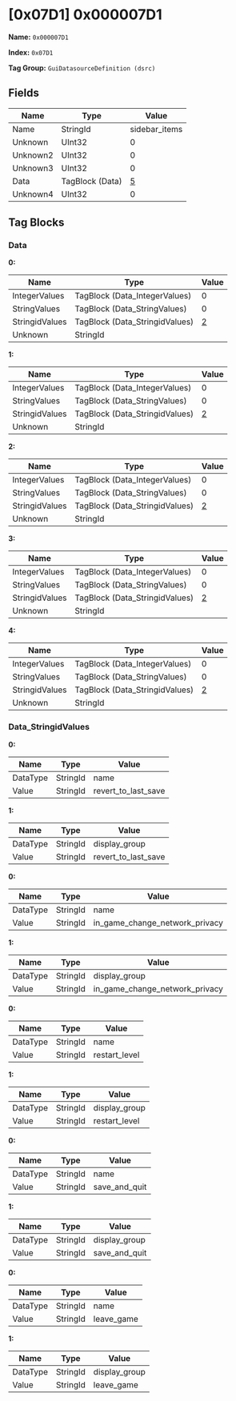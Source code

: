 # [0x07D1] 0x000007D1

**Name:** ```0x000007D1```

**Index:** ```0x07D1```

**Tag Group:** ```GuiDatasourceDefinition (dsrc)```

## Fields

Name	| Type	| Value
---	|---	|---	|
Name	|StringId	|sidebar_items
Unknown	|UInt32	|0
Unknown2	|UInt32	|0
Unknown3	|UInt32	|0
Data	|TagBlock (Data)	|[5](#data)
Unknown4	|UInt32	|0


## Tag Blocks

### Data

**0:**

Name	| Type	| Value
---	|---	|---	|
IntegerValues	|TagBlock (Data_IntegerValues)	|0
StringValues	|TagBlock (Data_StringValues)	|0
StringidValues	|TagBlock (Data_StringidValues)	|[2](#data_stringidvalues)
Unknown	|StringId	|


**1:**

Name	| Type	| Value
---	|---	|---	|
IntegerValues	|TagBlock (Data_IntegerValues)	|0
StringValues	|TagBlock (Data_StringValues)	|0
StringidValues	|TagBlock (Data_StringidValues)	|[2](#data_stringidvalues)
Unknown	|StringId	|


**2:**

Name	| Type	| Value
---	|---	|---	|
IntegerValues	|TagBlock (Data_IntegerValues)	|0
StringValues	|TagBlock (Data_StringValues)	|0
StringidValues	|TagBlock (Data_StringidValues)	|[2](#data_stringidvalues)
Unknown	|StringId	|


**3:**

Name	| Type	| Value
---	|---	|---	|
IntegerValues	|TagBlock (Data_IntegerValues)	|0
StringValues	|TagBlock (Data_StringValues)	|0
StringidValues	|TagBlock (Data_StringidValues)	|[2](#data_stringidvalues)
Unknown	|StringId	|


**4:**

Name	| Type	| Value
---	|---	|---	|
IntegerValues	|TagBlock (Data_IntegerValues)	|0
StringValues	|TagBlock (Data_StringValues)	|0
StringidValues	|TagBlock (Data_StringidValues)	|[2](#data_stringidvalues)
Unknown	|StringId	|


### Data_StringidValues

**0:**

Name	| Type	| Value
---	|---	|---	|
DataType	|StringId	|name
Value	|StringId	|revert_to_last_save


**1:**

Name	| Type	| Value
---	|---	|---	|
DataType	|StringId	|display_group
Value	|StringId	|revert_to_last_save


**0:**

Name	| Type	| Value
---	|---	|---	|
DataType	|StringId	|name
Value	|StringId	|in_game_change_network_privacy


**1:**

Name	| Type	| Value
---	|---	|---	|
DataType	|StringId	|display_group
Value	|StringId	|in_game_change_network_privacy


**0:**

Name	| Type	| Value
---	|---	|---	|
DataType	|StringId	|name
Value	|StringId	|restart_level


**1:**

Name	| Type	| Value
---	|---	|---	|
DataType	|StringId	|display_group
Value	|StringId	|restart_level


**0:**

Name	| Type	| Value
---	|---	|---	|
DataType	|StringId	|name
Value	|StringId	|save_and_quit


**1:**

Name	| Type	| Value
---	|---	|---	|
DataType	|StringId	|display_group
Value	|StringId	|save_and_quit


**0:**

Name	| Type	| Value
---	|---	|---	|
DataType	|StringId	|name
Value	|StringId	|leave_game


**1:**

Name	| Type	| Value
---	|---	|---	|
DataType	|StringId	|display_group
Value	|StringId	|leave_game


